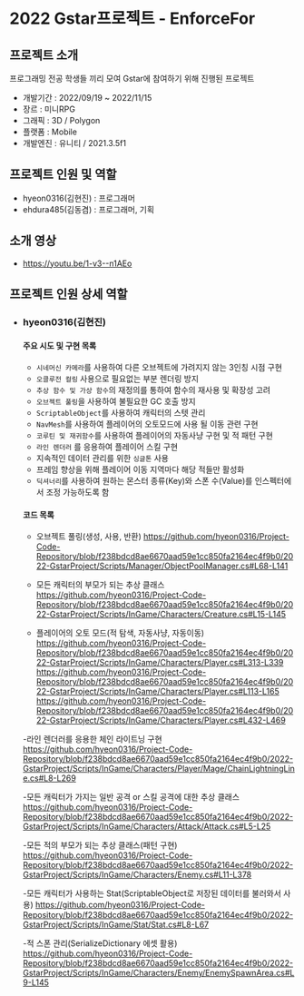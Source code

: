 # 2022 Gstar프로젝트 - EnforceFor

## 프로젝트 소개
프로그래밍 전공 학생들 끼리 모여 Gstar에 참여하기 위해 진행된 프로젝트
- 개발기간 : 2022/09/19 ~ 2022/11/15
- 장르 : 미니RPG
- 그래픽 : 3D / Polygon
- 플랫폼 : Mobile
- 개발엔진 : 유니티 / 2021.3.5f1 

## 프로젝트 인원 및 역할
- hyeon0316(김현진) : 프로그래머
- ehdura485(김동겸) : 프로그래머, 기획

## 소개 영상
- https://youtu.be/1-v3--n1AEo

## 프로젝트 인원 상세 역할

- ### hyeon0316(김현진)
    #### 주요 시도 및 구현 목록 
    - `시네머신 카메라`를 사용하여 다른 오브젝트에 가려지지 않는 3인칭 시점 구현
    - `오클루전 컬링` 사용으로 필요없는 부분 렌더링 방지
    - `추상 함수 및 가상 함수`의 재정의를 통하여 함수의 재사용 및 확장성 고려
    - `오브젝트 풀링`을 사용하여 불필요한 GC 호출 방지
     - `ScriptableObject`를 사용하여 캐릭터의 스텟 관리
     - `NavMesh`를 사용하여 플레이어의 오토모드에 사용 될 이동 관련 구현
     - `코루틴 및 재귀함수`를 사용하여 플레이어의 자동사냥 구현 및 적 패턴 구현
     - `라인 렌더러` 를 응용하여 플레이어 스킬 구현
     - 지속적인 데이터 관리를 위한 `싱글톤` 사용
     - 프레임 향상을 위해 플레이어 이동 지역마다 해당 적들만 활성화
     - `딕셔너리`를 사용하여 원하는 몬스터 종류(Key)와 스폰 수(Value)를 인스펙터에서 조정 가능하도록 함
    
    
    #### 코드 목록
    - 오브젝트 풀링(생성, 사용, 반환)
    https://github.com/hyeon0316/Project-Code-Repository/blob/f238bdcd8ae6670aad59e1cc850fa2164ec4f9b0/2022-GstarProject/Scripts/Manager/ObjectPoolManager.cs#L68-L141
    
    - 모든 캐릭터의 부모가 되는 추상 클래스
    https://github.com/hyeon0316/Project-Code-Repository/blob/f238bdcd8ae6670aad59e1cc850fa2164ec4f9b0/2022-GstarProject/Scripts/InGame/Characters/Creature.cs#L15-L145
    
    - 플레이어의 오토 모드(적 탐색, 자동사냥, 자동이동)
    https://github.com/hyeon0316/Project-Code-Repository/blob/f238bdcd8ae6670aad59e1cc850fa2164ec4f9b0/2022-GstarProject/Scripts/InGame/Characters/Player.cs#L313-L339
    https://github.com/hyeon0316/Project-Code-Repository/blob/f238bdcd8ae6670aad59e1cc850fa2164ec4f9b0/2022-GstarProject/Scripts/InGame/Characters/Player.cs#L113-L165
    https://github.com/hyeon0316/Project-Code-Repository/blob/f238bdcd8ae6670aad59e1cc850fa2164ec4f9b0/2022-GstarProject/Scripts/InGame/Characters/Player.cs#L432-L469
    
    -라인 렌더러를 응용한 체인 라이트닝 구현
    https://github.com/hyeon0316/Project-Code-Repository/blob/f238bdcd8ae6670aad59e1cc850fa2164ec4f9b0/2022-GstarProject/Scripts/InGame/Characters/Player/Mage/ChainLightningLine.cs#L8-L269
    
    -모든 캐릭터가 가지는 일반 공격 or 스킬 공격에 대한 추상 클래스
    https://github.com/hyeon0316/Project-Code-Repository/blob/f238bdcd8ae6670aad59e1cc850fa2164ec4f9b0/2022-GstarProject/Scripts/InGame/Characters/Attack/Attack.cs#L5-L25
    
    
    -모든 적의 부모가 되는 추상 클래스(패턴 구현)
    https://github.com/hyeon0316/Project-Code-Repository/blob/f238bdcd8ae6670aad59e1cc850fa2164ec4f9b0/2022-GstarProject/Scripts/InGame/Characters/Enemy.cs#L11-L378
    
    -모든 캐릭터가 사용하는 Stat(ScriptableObject로 저장된 데이터를 불러와서 사용)
    https://github.com/hyeon0316/Project-Code-Repository/blob/f238bdcd8ae6670aad59e1cc850fa2164ec4f9b0/2022-GstarProject/Scripts/InGame/Stat/Stat.cs#L8-L67
    
    -적 스폰 관리(SerializeDictionary 에셋 활용)
    https://github.com/hyeon0316/Project-Code-Repository/blob/f238bdcd8ae6670aad59e1cc850fa2164ec4f9b0/2022-GstarProject/Scripts/InGame/Characters/Enemy/EnemySpawnArea.cs#L9-L145
    
    
    
